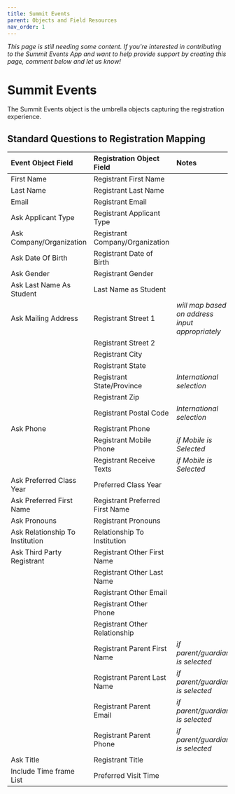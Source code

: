 ```yaml
---
title: Summit Events
parent: Objects and Field Resources
nav_order: 1
---
```



*This page is still needing some content. If you're interested in contributing to the Summit Events App and want to help provide support by creating this page, comment below and let us know!*

# Summit Events
The Summit Events object is the umbrella objects capturing the registration experience.


## Standard Questions to Registration Mapping

|Event Object Field   |Registration Object Field   | Notes   |
|:--------------------|:---------------------------|:--------|
|First Name|Registrant First Name||
|Last Name|Registrant Last Name||
|Email|Registrant Email|||
|	Ask Applicant Type	|	Registrant Applicant Type	|		|
|	Ask Company/Organization	|	Registrant Company/Organization	|		|
|	Ask Date Of Birth	|	Registrant Date of Birth	|		|
|	Ask Gender	|	Registrant Gender	|		|
|	Ask Last Name As Student	|	Last Name as Student	|		|
|	Ask Mailing Address	|	Registrant Street 1	|	*will map based on address input appropriately*	|
|		|	Registrant Street 2	|		|
|		|	Registrant City	|		|
|		|	Registrant State	|		|
|		|	Registrant State/Province	|	*International selection*	|
|		|	Registrant Zip	|		|
|		|	Registrant Postal Code	|	*International selection*	|
|	Ask Phone	|	Registrant Phone	|		|
|		|	Registrant Mobile Phone	|	*if Mobile is Selected*	|
|		|	Registrant Receive Texts	|	*if Mobile is Selected*	|
|	Ask Preferred Class Year	|	Preferred Class Year	|		|
|	Ask Preferred First Name	|	Registrant Preferred First Name	|		|
|	Ask Pronouns	|	Registrant Pronouns	|		|
|	Ask Relationship To Institution	|	Relationship To Institution	|		|
|	Ask Third Party Registrant	|	Registrant Other First Name	|		|
|		|	Registrant Other Last Name	|		|
|		|	Registrant Other Email	|		|
|		|	Registrant Other Phone	|		|
|		|	Registrant Other Relationship	|		|
|		|	Registrant Parent First Name	|	*if parent/guardian is selected*	|
|		|	Registrant Parent Last Name	|	*if parent/guardian is selected*	|
|		|	Registrant Parent Email	|	*if parent/guardian is selected*	|
|		|	Registrant Parent Phone	|	*if parent/guardian is selected*	|
|	Ask Title	|	Registrant Title	|		|
|	Include Time frame List	|	Preferred Visit Time	|		|


